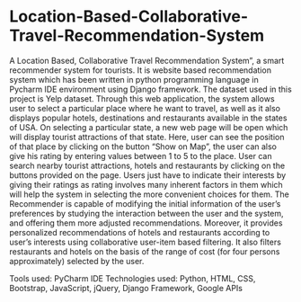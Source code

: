 # Location-Based-Collaborative-Travel-Recommendation-System
A Location Based, Collaborative Travel Recommendation System”, a smart recommender system for tourists. It is website based recommendation system which has been written in python programming language in Pycharm IDE environment using Django framework. The dataset used in this project is Yelp dataset.
Through this web application, the system allows user to select a particular place where he want to travel, as well as it also displays popular hotels, destinations and restaurants available in the states of USA. On selecting a particular state, a new web page will be open which will display tourist attractions of that state. Here, user can see the position of that place by clicking on the button “Show on Map”, the user can also give his rating by entering values between 1 to 5 to the place.
User can search nearby tourist attractions, hotels and restaurants by clicking on the buttons provided on the page. Users just have to indicate their interests by giving their ratings as rating involves many inherent factors in them which will help the system in selecting the more convenient choices for them. The Recommender is capable of modifying the initial information of the user’s preferences by studying the interaction between the user and the system, and offering them more adjusted recommendations.
Moreover, it provides personalized recommendations of hotels and restaurants according to user’s interests using collaborative user-item based filtering. It also filters restaurants and hotels on the basis of the range of cost (for four persons approximately) selected by the user.

Tools used: PyCharm IDE
Technologies used: Python, HTML, CSS, Bootstrap, JavaScript, jQuery, Django Framework, Google APIs
